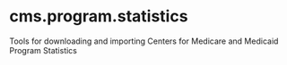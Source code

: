 # cms.program.statistics
Tools for downloading and importing Centers for Medicare and Medicaid Program Statistics
